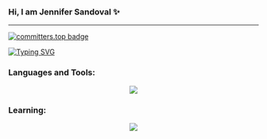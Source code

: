 ### Hi, I am Jennifer Sandoval ✨
<hr>

[![committers.top badge](https://user-badge.committers.top/guatemala_private/JennsiS.svg)](https://user-badge.committers.top/guatemala_private/JennsiS)

[![Typing SVG](https://readme-typing-svg.herokuapp.com?font=Fire+code&pause=1000&color=F7093F&width=435&lines=Bioinformatics+engineer+;Full+Stack+web+developer)](https://git.io/typing-svg)


### Languages and Tools:
<p align="center">
  <a href="https://skillicons.dev">
    <img src="https://skillicons.dev/icons?i=js,html,css,sass,vue,react,bootstrap,azure,aws,bash,linux,postgres,postman,sqlite,py,r,rails,ruby,nodejs,docker,md,git,github" />
  </a>
</p>

### Learning:
<p align="center">
  <a href="https://skillicons.dev">
    <img src="https://skillicons.dev/icons?i=ts,tensorflow,nextjs,express" />
  </a>
</p>

<!--
<a href="https://www.python.org" target="_blank"><img align="left" alt="Python" height ="42px" src="https://raw.githubusercontent.com/rahul-jha98/github_readme_icons/main/language_and_tools/square/python/python.svg"></a>
<a href="https://nodejs.org" target="_blank"><img align="left" alt="Node.js" height ="42px" src="https://raw.githubusercontent.com/rahul-jha98/github_readme_icons/main/language_and_tools/square/node/node.svg"></a>
<a href="https://www.r-project.org/" target="_blank"><img align="left" alt="R" height ="42px" src="https://raw.githubusercontent.com/jmnote/z-icons/master/svg/r.svg"></a>
<a href="https://www.ruby-lang.org/es/" target="_blank"><img align="left" alt="Ruby" height ="42px" src="https://raw.githubusercontent.com/jmnote/z-icons/master/svg/ruby.svg"></a>
<a href="https://www.javascript.com/" target="_blank"><img align="left" alt="Javascript" height ="42px" src="https://raw.githubusercontent.com/jmnote/z-icons/master/svg/javascript.svg"></a>  
<br/> 
-->



